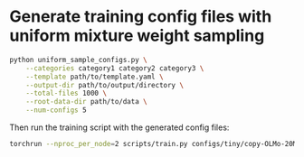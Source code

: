 # Generate training config files with uniform mixture weight sampling

```bash
python uniform_sample_configs.py \
    --categories category1 category2 category3 \
    --template path/to/template.yaml \
    --output-dir path/to/output/directory \
    --total-files 1000 \
    --root-data-dir path/to/data \
    --num-configs 5
```

Then run the training script with the generated config files:

```bash
torchrun --nproc_per_node=2 scripts/train.py configs/tiny/copy-OLMo-20M.yaml --no_pre_train_checkpoint
```